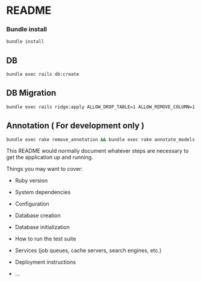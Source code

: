 # README


### Bundle install

```bash
bundle install
```

## DB

```bash
bundle exec rails db:create
```

## DB Migration

```bash
bundle exec rails ridge:apply ALLOW_DROP_TABLE=1 ALLOW_REMOVE_COLUMN=1
```

## Annotation ( For development only )

```bash
bundle exec rake remove_annotation && bundle exec rake annotate_models
```

This README would normally document whatever steps are necessary to get the
application up and running.

Things you may want to cover:

* Ruby version

* System dependencies

* Configuration

* Database creation

* Database initialization

* How to run the test suite

* Services (job queues, cache servers, search engines, etc.)

* Deployment instructions

* ...
